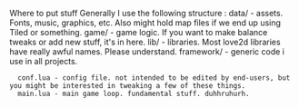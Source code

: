 Where to put stuff
Generally I use the following structure :
	  data/ - assets. Fonts, music, graphics, etc. Also might hold map files if we end up using Tiled or something.
	  game/ - game logic. If you want to make balance tweaks or add new stuff, it's in here.
	  lib/ - libraries. Most love2d libraries have really awful names. Please understand.
	  framework/ - generic code i use in all projects.

	  conf.lua - config file. not intended to be edited by end-users, but you might be interested in tweaking a few of these things.
	  main.lua - main game loop. fundamental stuff. duhhruhurh.


